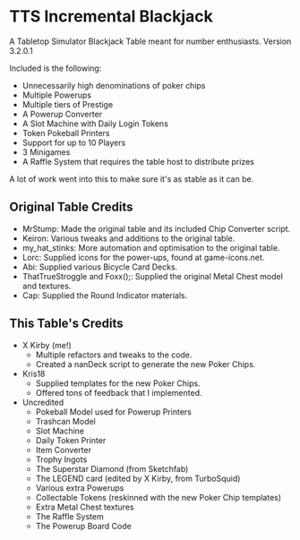 # TTS Incremental Blackjack
 A Tabletop Simulator Blackjack Table meant for number enthusiasts.
 Version 3.2.0.1
 
 Included is the following:
 - Unnecessarily high denominations of poker chips
 - Multiple Powerups
 - Multiple tiers of Prestige
 - A Powerup Converter
 - A Slot Machine with Daily Login Tokens
 - Token Pokeball Printers
 - Support for up to 10 Players
 - 3 Minigames
 - A Raffle System that requires the table host to distribute prizes
 
 A lot of work went into this to make sure it's as stable as it can be.

## Original Table Credits
 - MrStump: Made the original table and its included Chip Converter script.
 - Keiron: Various tweaks and additions to the original table.
 - my_hat_stinks: More automation and optimisation to the original table.
 - Lorc: Supplied icons for the power-ups, found at game-icons.net.
 - Abi: Supplied various Bicycle Card Decks.
 - ThatTrueStroggle and Foxx();: Supplied the original Metal Chest model and textures.
 - Cap: Supplied the Round Indicator materials.

## This Table's Credits
 - X Kirby (me!)
   - Multiple refactors and tweaks to the code.
   - Created a nanDeck script to generate the new Poker Chips.
 - Kris18
   - Supplied templates for the new Poker Chips.
   - Offered tons of feedback that I implemented.
 - Uncredited
   - Pokeball Model used for Powerup Printers
   - Trashcan Model
   - Slot Machine
   - Daily Token Printer
   - Item Converter
   - Trophy Ingots
   - The Superstar Diamond (from Sketchfab)
   - The LEGEND card (edited by X Kirby, from TurboSquid)
   - Various extra Powerups
   - Collectable Tokens (reskinned with the new Poker Chip templates)
   - Extra Metal Chest textures
   - The Raffle System
   - The Powerup Board Code
